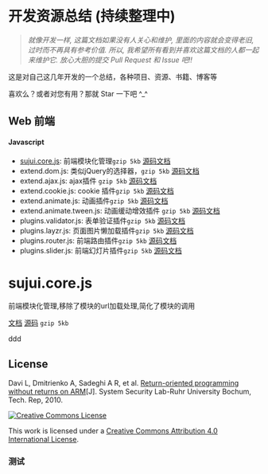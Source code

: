 开发资源总结 (持续整理中)
=====================


> *就像开发一样, 这篇文档如果没有人关心和维护, 里面的内容就会变得老旧, 过时而不再具有参考价值. 所以, 我希望所有看到并喜欢这篇文档的人都一起来维护它. 放心大胆的提交 Pull Request 和 Issue 吧!!*

这是对自己这几年开发的一个总结，各种项目、资源、书籍、博客等

喜欢么？或者对您有用？那就 Star 一下吧 ^_^


## Web 前端

#### Javascript



+ [sujui.core.js](#sujuicorejs): 前端模块化管理`gzip 5kb` [源码](./src/sujui.core.js)[文档](./doc/sujui.core.md)
+ extend.dom.js:  类似jQuery的选择器，`gzip 5kb` [源码](./src/sujui.dom.js)[文档](./doc/sujui.dom.md)
+ extend.ajax.js: ajax插件 `gzip 5kb` [源码](./src/sujui.ajax.js)[文档](./doc/sujui.ajax.md)
+ extend.cookie.js: cookie 插件`gzip 5kb` [源码](./src/sujui.cookie.js)[文档](./doc/sujui.cookie.md)
+ extend.animate.js: 动画插件`gzip 5kb` [源码](./src/sujui.animate.js)[文档](./doc/sujui.animate.md)
+ extend.animate.tween.js: 动画缓动增效插件 `gzip 5kb` [源码](./src/sujui.animate.tween.js)[文档](./doc/sujui.animate.tween.md)
+ plugins.validator.js: 表单验证插件`gzip 5kb` [源码](./src/sujui.validator.js)[文档](./doc/sujui.validator.md)
+ plugins.layzr.js: 页面图片懒加载插件`gzip 5kb` [源码](./src/sujui.layzr.js)[文档](./doc/sujui.layzr.md)
+ plugins.router.js: 前端路由插件`gzip 5kb` [源码](./src/sujui.router.js)[文档](./doc/sujui.router.md)
+ plugins.slider.js: 前端幻灯片插件`gzip 5kb` [源码](./src/sujui.slider.js)[文档](./doc/sujui.slider.md)


sujui.core.js
=========
前端模块化管理,移除了模块的url加载处理,简化了模块的调用

[文档](./doc/validator.md)  [源码](./doc/validator.md)  `gzip 5kb`



ddd

## License

<A NAME="ROP_ON_ARM">Davi L, Dmitrienko A, Sadeghi A R, et al. [Return-oriented programming without returns on ARM](http://www.trust.informatik.tu-darmstadt.de/fileadmin/user_upload/Group_TRUST/PubsPDF/ROP-without-Returns-on-ARM.pdf)[J]. System Security Lab-Ruhr University Bochum, Tech. Rep, 2010.</a>

[![Creative Commons License](http://i.creativecommons.org/l/by/4.0/88x31.png)](http://creativecommons.org/licenses/by/4.0/)

This work is licensed under a [Creative Commons Attribution 4.0 International License](http://creativecommons.org/licenses/by/4.0/).


### 测试